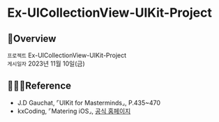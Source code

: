 # Ex-UICollectionView-UIKit-Project
## 🍎Overview
`프로젝트` Ex-UICollectionView-UIKit-Project <br>
`게시일자` 2023년 11월 10일(금) <br>

## 👩🏻‍💻Reference

* J.D Gauchat, ⌜UIKit for Masterminds⌟, P.435~470
* kxCoding, ⌜Matering iOS⌟, [공식 홈페이지](https://www.kxcoding.com)
